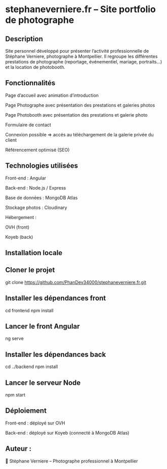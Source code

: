 # stephaneverniere.fr – Site portfolio de photographe

## Description

Site personnel développé pour présenter l’activité professionnelle de Stéphane Verniere, photographe à Montpellier.
Il regroupe les différentes prestations de photographe (reportage, événementiel, mariage, portraits...) et la location de photobooth.

## Fonctionnalités

Page d’accueil avec animation d’introduction

Page Photographe avec présentation des prestations et galeries photos

Page Photobooth avec présentation des prestations et galerie photo

Formulaire de contact

Connexion possible => accés au téléchargement de la galerie privée du client

Référencement optimisé (SEO)

## Technologies utilisées

Front-end : Angular

Back-end : Node.js / Express

Base de données : MongoDB Atlas

Stockage photos : Cloudinary

Hébergement :

OVH (front)

Koyeb (back)

## Installation locale
## Cloner le projet
git clone https://github.com/PhanDev34000/stephaneverniere.fr.git

## Installer les dépendances front
cd frontend
npm install

## Lancer le front Angular
ng serve

## Installer les dépendances back
cd ../backend
npm install

## Lancer le serveur Node
npm start

## Déploiement

Front-end : déployé sur OVH

Back-end : déployé sur Koyeb (connecté à MongoDB Atlas)

## Auteur : 

👤 Stéphane Verniere – Photographe professionnel à Montpellier